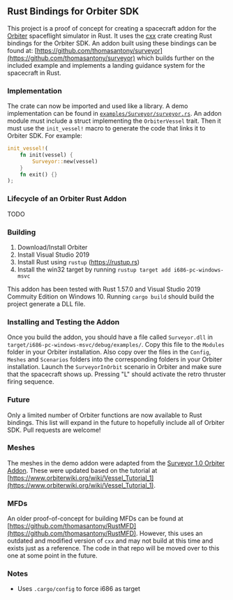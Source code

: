 ## Rust Bindings for Orbiter SDK

This project is a proof of concept for creating a spacecraft addon for the [Orbiter](https://github.com/orbitersim/orbiter) spaceflight simulator in Rust. It uses the [cxx](https://www.cxx.rs) crate creating Rust bindings for the Orbiter SDK. An addon built using these bindings can be found at: [https://github.com/thomasantony/surveyor](https://github.com/thomasantony/surveyor) which builds further on the included example and implements a landing guidance system for the spacecraft in Rust.

### Implementation

The crate can now be imported and used like a library. A demo implementation can be found in [`examples/Surveyor/surveyor.rs`](examples/Surveyor/surveyor.rs). An addon module must include a struct implementing the `OrbiterVessel` trait. Then it must use the `init_vessel!` macro to generate the code that links it to Orbiter SDK. For example:

```rust
init_vessel!(
    fn init(vessel) {
        Surveyor::new(vessel)
    }
    fn exit() {}
);
```

### Lifecycle of an Orbiter Rust Addon

TODO

### Building

1. Download/Install Orbiter
2. Install Visual Studio 2019
3. Install Rust using `rustup` (https://rustup.rs)
4. Install the win32 target by running `rustup target add i686-pc-windows-msvc`

This addon has been tested with Rust 1.57.0 and Visual Studio 2019 Commuity Edition on Windows 10. Running `cargo build` should build the project generate a DLL file.

### Installing and Testing the Addon

Once you build the addon, you should have a file called `Surveyor.dll` in ` target/i686-pc-windows-msvc/debug/examples/`. Copy this file to the `Modules` folder in your Orbiter installation. Also copy over the files in the `Config`, `Meshes` and `Scenarios` folders into the corresponding folders in your Orbiter installation. Launch the `SurveyorInOrbit` scenario in Orbiter and make sure that the spacecraft shows up. Pressing "L" should activate the retro thruster firing sequence.

### Future

Only a limited number of Orbiter functions are now available to Rust bindings. This list will expand in the future to hopefully include all of Orbiter SDK. Pull requests are welcome!

### Meshes

The meshes in the demo addon were adapted from the [Surveyor 1.0 Orbiter Addon](https://www.orbithangar.com/showAddon.php?id=e69853be-2dd6-4b37-a5df-fe6827c01cae). These were updated based on the tutorial at [https://www.orbiterwiki.org/wiki/Vessel_Tutorial_1](https://www.orbiterwiki.org/wiki/Vessel_Tutorial_1).

### MFDs

An older proof-of-concept for building MFDs can be found at [https://github.com/thomasantony/RustMFD](https://github.com/thomasantony/RustMFD). However, this uses an outdated and modified version of `cxx` and may not build at this time and exists just as a reference. The code in that repo will be moved over to this one at some point in the future.

### Notes
- Uses `.cargo/config` to force i686 as target
